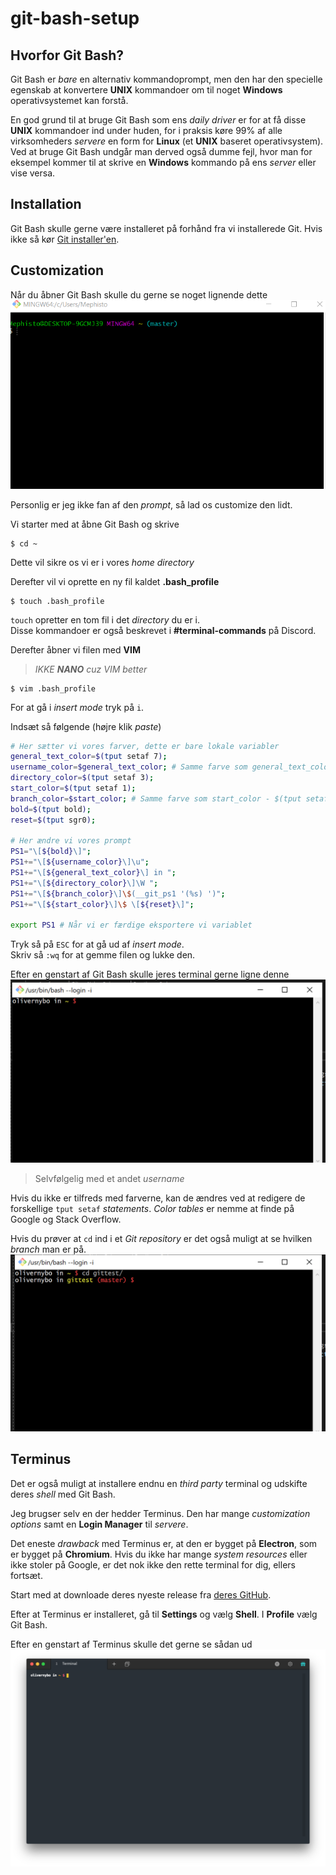 # git-bash-setup

## Hvorfor Git Bash?
Git Bash er *bare* en alternativ kommandoprompt, men den har den specielle egenskab at konvertere **UNIX** kommandoer om til noget **Windows** operativsystemet kan forstå.

En god grund til at bruge Git Bash som ens *daily driver* er for at få disse **UNIX** kommandoer ind under huden, for i praksis køre 99% af alle virksomheders *servere* en form for **Linux** (et **UNIX** baseret operativsystem). Ved at bruge Git Bash undgår man derved også dumme fejl, hvor man for eksempel kommer til at skrive en **Windows** kommando på ens *server* eller vise versa.

## Installation
Git Bash skulle gerne være installeret på forhånd fra vi installerede Git. Hvis ikke så kør [Git installer'en](https://git-scm.com/downloads).

## Customization
Når du åbner Git Bash skulle du gerne se noget lignende dette
![](images/ugly_git_bash.png)

Personlig er jeg ikke fan af den *prompt*, så lad os customize den lidt.

Vi starter med at åbne Git Bash og skrive
```
$ cd ~
```
Dette vil sikre os vi er i vores *home directory*

Derefter vil vi oprette en ny fil kaldet **.bash_profile**
```
$ touch .bash_profile
```
`touch` opretter en tom fil i det *directory* du er i.  
Disse kommandoer er også beskrevet i **#terminal-commands** på Discord.

Derefter åbner vi filen med **VIM**
> *IKKE* ***NANO*** *cuz VIM better*
```
$ vim .bash_profile
```

For at gå i *insert mode* tryk på `i`.

Indsæt så følgende (højre klik *paste*)
```bash
# Her sætter vi vores farver, dette er bare lokale variabler
general_text_color=$(tput setaf 7);
username_color=$general_text_color; # Samme farve som general_text_color - $(tput setaf 7)
directory_color=$(tput setaf 3);
start_color=$(tput setaf 1);
branch_color=$start_color; # Samme farve som start_color - $(tput setaf 1)
bold=$(tput bold);
reset=$(tput sgr0);

# Her ændre vi vores prompt
PS1="\[${bold}\]";
PS1+="\[${username_color}\]\u";
PS1+="\[${general_text_color}\] in ";
PS1+="\[${directory_color}\]\W ";
PS1+="\[${branch_color}\]\$(__git_ps1 '(%s) ')";
PS1+="\[${start_color}\]\$ \[${reset}\]";

export PS1 # Når vi er færdige eksportere vi variablet
```

Tryk så på `ESC` for at gå ud af *insert mode*.  
Skriv så `:wq` for at gemme filen og lukke den.

Efter en genstart af Git Bash skulle jeres terminal gerne ligne denne
![](images/pretty_git_bash.png)
> Selvfølgelig med et andet *username*

Hvis du ikke er tilfreds med farverne, kan de ændres ved at redigere de forskellige `tput setaf` *statements*. *Color tables* er nemme at finde på Google og Stack Overflow.

Hvis du prøver at `cd` ind i et *Git repository* er det også muligt at se hvilken *branch* man er på.
![](images/master_in_prompt.png)

## Terminus
Det er også muligt at installere endnu en *third party* terminal og udskifte deres *shell* med Git Bash.

Jeg brugser selv en der hedder Terminus. Den har mange *customization options* samt en **Login Manager** til *servere*.

Det eneste *drawback* med Terminus er, at den er bygget på **Electron**, som er bygget på **Chromium**. Hvis du ikke har mange *system resources* eller ikke stoler på Google, er det nok ikke den rette terminal for dig, ellers fortsæt.

Start med at downloade deres nyeste release fra [deres GitHub](https://github.com/Eugeny/terminus/releases/latest).

Efter at Terminus er installeret, gå til **Settings** og vælg **Shell**. I **Profile** vælg Git Bash.

Efter en genstart af Terminus skulle det gerne se sådan ud
![](images/terminus.png)
